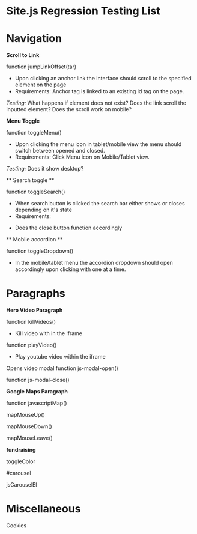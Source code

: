 # Site.js Regression Testing List

# Navigation


**Scroll to Link**

function jumpLinkOffset(tar)

* Upon clicking an anchor link the interface should scroll to the specified element on the page
* Requirements: Anchor tag is linked to an existing id tag on the page.

*Testing:*
What happens if element does not exist?
Does the link scroll the inputted element?
Does the scroll work on mobile?

**Menu Toggle**

function toggleMenu()

* Upon clicking the menu icon in tablet/mobile view the menu should switch between opened and closed.
* Requirements: Click Menu icon on Mobile/Tablet view.

*Testing:*
Does it show desktop?


** Search toggle **

function toggleSearch()

* When search button is clicked the search bar either shows or closes depending on it's state
* Requirements:

- Does the close button function accordingly

** Mobile accordion **

function toggleDropdown()

* In the mobile/tablet menu the accordion dropdown should open accordingly upon clicking with one at a time.



# Paragraphs

**Hero Video Paragraph**

function killVideos()

* Kill video with in the iframe

function playVideo()

* Play youtube video within the iframe


Opens video modal
function js-modal-open()

function js-modal-close()

**Google Maps Paragraph**

function javascriptMap()

mapMouseUp()

mapMouseDown()

mapMouseLeave()

**fundraising**

toggleColor

#carousel

jsCarouselEl


# Miscellaneous

Cookies
